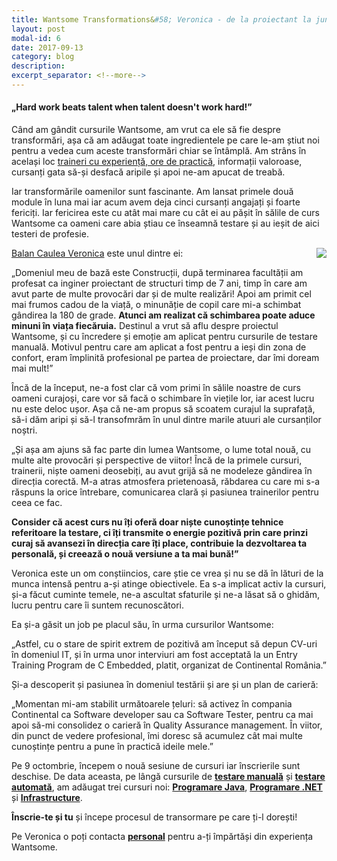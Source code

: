 ```yaml
---
title: Wantsome Transformations&#58; Veronica - de la proiectant la junior programmer la Continental
layout: post
modal-id: 6
date: 2017-09-13
category: blog
description:
excerpt_separator: <!--more-->
---
```

<h4>„Hard work beats talent when talent doesn't work hard!”</h4>

Când am gândit cursurile Wantsome, am vrut ca ele să fie despre transformări, așa că am adăugat toate ingredientele pe care le-am știut noi pentru a vedea cum aceste transformări chiar se întâmplă. Am strâns în același loc <a href="{{ site.url }}#team">traineri cu experiență, ore de practică</a>, informații valoroase, cursanți gata să-și desfacă aripile și apoi ne-am apucat de treabă.
<!--more-->

Iar transformările oamenilor sunt fascinante. Am lansat primele două module în luna mai iar acum avem deja cinci cursanți angajați și foarte fericiți. Iar fericirea este cu atât mai mare cu cât ei au pășit în sălile de curs Wantsome ca oameni care abia știau ce înseamnă testare și au ieșit de aici testeri de profesie.

<img src="{{ site.url }}/img/blog/balan_caulea_veronica1.jpg" align="right"/><a href="https://www.facebook.com/caulea.veronica" target="_blank">Balan Caulea Veronica</a> este unul dintre ei:

„Domeniul meu de bază este Construcții, după terminarea facultății am profesat ca inginer proiectant de structuri timp de 7 ani, timp în care am avut parte de multe provocări dar și de multe realizări! Apoi am primit cel mai frumos cadou de la viață, o minunăție de copil care mi-a schimbat  gândirea la 180 de grade. <strong>Atunci am realizat că schimbarea poate aduce minuni în viața fiecăruia.</strong> Destinul a vrut să aflu despre proiectul Wantsome, și cu încredere și emoție am aplicat pentru cursurile de testare manuală. Motivul pentru care am aplicat a fost pentru a ieși din zona de confort, eram împlinită profesional pe partea de proiectare, dar îmi doream mai mult!”

Încă de la început, ne-a fost clar că vom primi în sălile noastre de curs oameni curajoși, care vor să facă o schimbare în viețile lor, iar acest lucru nu este deloc ușor. Așa că ne-am propus să scoatem curajul la suprafață, să-i dăm aripi și să-l transofmrăm în unul dintre marile atuuri ale cursanților noștri.

„Și așa am ajuns să fac parte din lumea Wantsome, o lume total nouă, cu multe alte provocări și perspective de viitor! Încă de la primele cursuri, trainerii, niște oameni deosebiți, au avut grijă să ne modeleze gândirea în direcția corectă. M-a atras atmosfera prietenoasă, răbdarea cu care mi s-a răspuns la orice întrebare, comunicarea clară și pasiunea trainerilor pentru ceea ce fac.

<strong>Consider că acest curs nu îți oferă doar niște cunoștințe tehnice referitoare la testare, ci îți transmite o energie pozitivă prin care prinzi curaj să avansezi în direcția care îți place, contribuie la dezvoltarea ta personală, și creează o nouă versiune a ta mai bună!”</strong>

Veronica este un om conștiincios, care știe ce vrea și nu se dă în lături de la munca intensă pentru a-și atinge obiectivele. Ea s-a implicat activ la cursuri, și-a făcut cuminte temele, ne-a ascultat sfaturile și ne-a lăsat să o ghidăm, lucru pentru care îi suntem recunoscători.

Ea și-a găsit un job pe placul său, în urma cursurilor Wantsome:

„Astfel, cu o stare de spirit extrem de pozitivă am început să depun CV-uri în domeniul IT, și în urma unor interviuri am fost acceptată la un Entry Training Program de C Embedded, platit,  organizat de Continental România.”

Și-a descoperit și pasiunea în domeniul testării și are și un plan de carieră:

„Momentan mi-am stabilit următoarele țeluri: să activez în compania Continental ca  Software developer sau ca Software Tester, pentru ca mai apoi să-mi consolidez o carieră în Quality Assurance management. În viitor, din punct de vedere profesional, îmi doresc să acumulez cât mai multe cunoștințe pentru a pune în practică ideile mele.”

Pe 9 octombrie, începem o nouă sesiune de cursuri iar înscrierile sunt deschise. De data aceasta, pe lângă cursurile de <a href="{{ site.url }}/curs-testare-manuala-iasi"><strong>testare manuală</strong></a> și <a href="{{ site.url }}/curs-testare-automata-iasi"><strong>testare automată</strong></a>, am adăugat trei cursuri noi: <a href="{{ site.url }}/curs-programare-java-iasi"><strong>Programare Java</strong></a>, <a href="{{ site.url }}/curs-programare-dot-net-iasi"><strong>Programare .NET</strong></a> și <a href="{{ site.url }}/curs-infrastructure-iasi"><strong>Infrastructure</strong></a>.

<strong>Înscrie-te și tu</strong> și începe procesul de transormare pe care ți-l dorești!

Pe Veronica o poți contacta <strong><a href="https://www.facebook.com/caulea.veronica" target="_blank">personal</a></strong> pentru a-ți împărtăși din experiența Wantsome.
